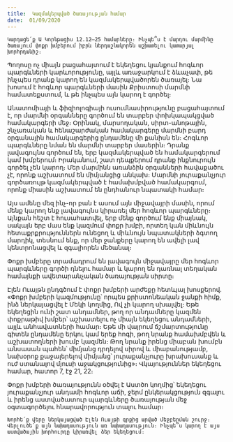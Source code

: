```yaml
---
title:  Կազմակերպված ծառայության համար
date:  01/09/2020
---
```


`Կարդացե՛ք Ա Կորնթացիս 12.12–25 համարները։ Ինչպե՞ս է մարդու մարմինը ծառայում փոքր խմբերում իբրև ներդաշնակորեն աշխատելու կատարյալ խորհրդանիշ։`

Պողոսը ոչ միայն բացահայտում է եկեղեցու կյանքում հոգևոր պարգևների կարևորությունը, այլև առաջարկում է ձևաչափ, թե ինչպես դրանք կարող են կազմակերպվածորեն ծառայել։ Նա խոսում է հոգևոր պարգևների մասին Քրիստոսի մարմնի համատեքստում, և թե ինչպես այն կարող է գործել։

Անատոմիայի և ֆիզիոլոգիայի ուսումնասիրությունը բացահայտում է, որ մարմնի օրգանները գործում են տարբեր փոխկապակցված համակարգերի մեջ։ Օրինակ, մարսողական, սիրտ-անոթային, շնչառական և հենաշարժական համակարգերը մարմնի բարդ օրգանային համակարգերից ընդամենը մի քանիսն են։ Հոգևոր պարգևները նման են մարմնի տարբեր մասերին։ Դրանք լավագույնս գործում են, երբ կազմակերպված են համակարգերում կամ խմբերում։ Իրականում, շատ դեպքերում դրանք ինքնուրույն գործել չեն կարող։ Մեր մարմինն առանձին օրգանների հավաքածու չէ, որոնք աշխատում են միմյանցից անկախ։ Մարմնի յուրաքանչյուր գործառույթ կազմակերպված է համախմբված համակարգում, որոնք միասին աշխատում են ընդհանուր նպատակի համար։

Այս ամենը մեզ ինչ-որ բան է ասում այն միջավայրի մասին, որում մենք կարող ենք լավագույնս կիրառել մեր հոգևոր պարգևները։ Այնքան հեշտ է հուսահատվել, երբ մենք գործում ենք միայնակ, սակայն երբ մաս ենք կազմում փոքր խմբի, որտեղ կան միևնույն հետաքրքրություններն ունեցող և միևնույն նպատակների ձգտող մարդիկ, տեսնում ենք, որ մեր ջանքերը կարող են ավելի լավ կենտրոնացվել և զգալիորեն մեծանալ։

Փոքր խմբերը տրամադրում են լավագույն միջավայրը մեր հոգևոր պարգևները գործի դնելու համար և կարող են դառնալ տեղական համայնքի ավետարանչական ծառայության սիրտը։

Էլեն Ուայթն ընդգծում է փոքր խմբերի արժեքը հետևյալ խոսքերով. «Փոքր խմբերի կազմությունը՝ որպես քրիստոնեական ջանքի հիմք, ինձ ներկայացվել է Մեկի կողմից, Ով չի կարող սխալվել։ Եթե եկեղեցին ունի շատ անդամներ, թող որ անդամները կազմեն փոքրաթիվ խմբեր՝ աշխատելու ոչ միայն եկեղեցու անդամների, այլև անհավատների համար։ Եթե մի վայրում ճշմարտությունը գիտեն ընդամենը երկու կամ երեք հոգի, թող նրանք համախմբվեն և աշխատողների խումբ կազմեն։ Թող նրանք իրենց միաբան խումբն անսասան պահեն՝ միմյանց դրդելով սիրով և միաբանությամբ, նախօրոք քաջալերելով միմյանց՝ յուրաքանչյուրը խրախուսանք և ուժ ստանալով մյուսի աջակցությունից»։ Վկայություններ եկեղեցու համար, հատոր 7, էջ 21, 22։

Փոքր խմբերի ծառայությունն օծվել է Աստծո կողմից՝ եկեղեցու յուրաքանչյուր անդամի հոգևոր աճի, ջերմ ընկերակցություն զգալու և իրենց աստվածատուր պարգևները ծառայության մեջ օգտագործելու հնարավորություն տալու համար։

`Խորհե՛ք վերը ներկայացված Էլեն Ուայթի գրքից արված մեջբերման շուրջ։ Վերլուծե՛ք այն նախադասություն առ նախադասություն։ Ինչպե՞ս կարող է այս աստվածային խորհուրդը կիրառվել ձեր եկեղեցում։`